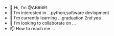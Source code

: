 - 👋 Hi, I’m @AB9691
- 👀 I’m interested in ...python,software devlopment
- 🌱 I’m currently learning ...graduation 2nd yea
- 💞️ I’m looking to collaborate on ...
- 📫 How to reach me ...

<!---
AB9691/AB9691 is a ✨ special ✨ repository because its `README.md` (this file) appears on your GitHub profile.
You can click the Preview link to take a look at your changes.
--->
